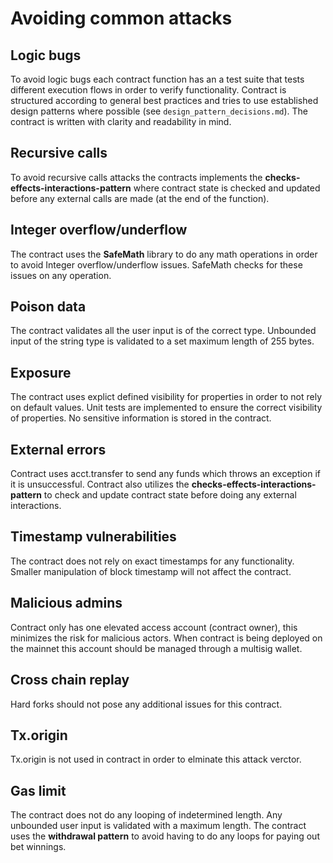 # Avoiding common attacks

## Logic bugs
To avoid logic bugs each contract function has an a test suite that tests different execution flows in order to verify functionality. Contract is structured according to general best practices and tries to use established design patterns where possible (see `design_pattern_decisions.md`). The contract is written with clarity and readability in mind.

## Recursive calls
To avoid recursive calls attacks the contracts implements the **checks-effects-interactions-pattern** where contract state is checked and updated before any external calls are made (at the end of the function). 

## Integer overflow/underflow
The contract uses the **SafeMath** library to do any math operations in order to avoid Integer overflow/underflow issues. SafeMath checks for these issues on any operation.


## Poison data
The contract validates all the user input is of the correct type. Unbounded input of the string type is validated to a set maximum length of 255 bytes.

## Exposure
The contract uses explict defined visibility for properties in order to not rely on default values. Unit tests are implemented to ensure the correct visibility of properties. No sensitive information is stored in the contract.

## External errors
Contract uses acct.transfer to send any funds which throws an exception if it is unsuccessful. Contract also utilizes the **checks-effects-interactions-pattern** to check and update contract state before doing any external interactions.

## Timestamp vulnerabilities
The contract does not rely on exact timestamps for any functionality. Smaller manipulation of block timestamp will not affect the contract.

## Malicious admins
Contract only has one elevated access account (contract owner), this minimizes the risk for malicious actors. When contract is being deployed on the mainnet this account should be managed through a multisig wallet.

## Cross chain replay
Hard forks should not pose any additional issues for this contract.

## Tx.origin
Tx.origin is not used in contract in order to elminate this attack verctor.

## Gas limit
The contract does not do any looping of indetermined length. Any unbounded user input is validated with a maximum length. The contract uses the **withdrawal pattern** to avoid having to do any loops for paying out bet winnings.